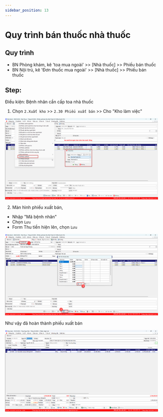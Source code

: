 ```yaml
---
sidebar_position: 13
---
```


# Quy trình bán thuốc nhà thuốc
## Quy trình
- BN Phòng khám, kê 'toa mua ngoài' >> [Nhà thuốc] >> Phiếu bán thuốc
- BN Nội trú, kê 'Đơn thuốc mua ngoài' >> [Nhà thuốc] >> Phiếu bán thuốc

## Step:
Điều kiện: Bệnh nhân cần cấp toa nhà thuốc

1. Chọn `2.Xuất kho` >> `2.30 Phiếu xuất bán` >> Cho "Kho làm việc"

![Alt text](img/menu-phieu-ban-thuoc.png)

2. Màn hình phiếu xuất bán, 
- Nhập "Mã bệnh nhân"
- Chọn `Lưu`
- Form Thu tiền hiện lên, chọn `Lưu`

![Alt text](img/luu-phieu-xuat-ban.png)

Như vậy đã hoàn thành phiếu xuất bán

![Alt text](image.png)
